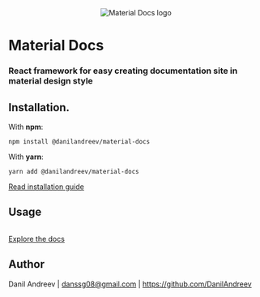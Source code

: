 <div align="center">
    <img alt="Material Docs logo" src="https://github.com/DanilAndreev/material-docs/blob/master/images/MaterialDocsLogoOverview.png"/>
</div>
<div align="center">
</div>

# Material Docs
### React framework for easy creating documentation site in material design style
## Installation.
With __npm__:  
```
npm install @danilandreev/material-docs
```
With __yarn__:  
```
yarn add @danilandreev/material-docs
```
[Read installation guide]()
## Usage
```jsx

```
[Explore the docs]()
## Author
Danil Andreev | danssg08@gmail.com | https://github.com/DanilAndreev
